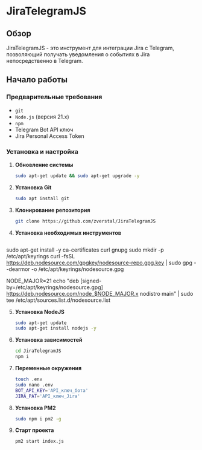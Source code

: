 # JiraTelegramJS

## Обзор
JiraTelegramJS - это инструмент для интеграции Jira с Telegram, позволяющий получать уведомления о событиях в Jira непосредственно в Telegram.

## Начало работы

### Предварительные требования
- `git`
- `Node.js` (версия 21.x)
- `npm`
- Telegram Bot API ключ
- Jira Personal Access Token

### Установка и настройка

1. **Обновление системы**
   ```bash
   sudo apt-get update && sudo apt-get upgrade -y
2. **Установка Git**
   ```bash
   sudo apt install git
3. **Клонирование репозитория**
   ```bash
   git clone https://github.com/zverstal/JiraTelegramJS
4. **Установка необходимых инструментов**
   ```bash
sudo apt-get install -y ca-certificates curl gnupg
sudo mkdir -p /etc/apt/keyrings
curl -fsSL https://deb.nodesource.com/gpgkey/nodesource-repo.gpg.key | sudo gpg --dearmor -o /etc/apt/keyrings/nodesource.gpg

NODE_MAJOR=21
echo "deb [signed-by=/etc/apt/keyrings/nodesource.gpg] https://deb.nodesource.com/node_$NODE_MAJOR.x nodistro main" | sudo tee /etc/apt/sources.list.d/nodesource.list


5. **Установка NodeJS**
   ```bash
   sudo apt-get update
   sudo apt-get install nodejs -y

6. **Установка зависимостей**
   ```bash
   cd JiraTelegramJS
   npm i

7. **Переменные окружения**
   ```bash
   touch .env
   sudo nano .env
   BOT_API_KEY='API_ключ_бота'
   JIRA_PAT='API_ключ_Jira'

8. **Установка PM2**
    ```bash
    sudo npm i pm2 -g

9. **Старт проекта**
   ```bash
   pm2 start index.js




